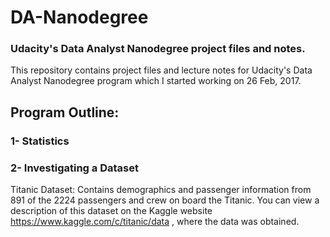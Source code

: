 # DA-Nanodegree
### Udacity's Data Analyst Nanodegree project files and notes.
This repository contains project files and lecture notes for Udacity's Data Analyst Nanodegree program which I started working on 26 Feb, 2017.
## Program Outline: 
### 1- Statistics 
### 2- Investigating a Dataset
Titanic Dataset:  Contains demographics and passenger information from 891 of the 2224 passengers and crew on board the Titanic. You can view a description of this dataset on the Kaggle website https://www.kaggle.com/c/titanic/data , where the data was obtained.
